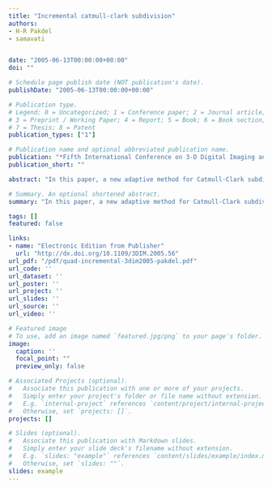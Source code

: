```yaml
---
title: "Incremental catmull-clark subdivision"
authors:
- H-R Pakdel
- samavati


date: "2005-06-13T00:00:00+00:00"
doi: ""

# Schedule page publish date (NOT publication's date).
publishDate: "2005-06-13T00:00:00+00:00"

# Publication type.
# Legend: 0 = Uncategorized; 1 = Conference paper; 2 = Journal article;
# 3 = Preprint / Working Paper; 4 = Report; 5 = Book; 6 = Book section;
# 7 = Thesis; 8 = Patent
publication_types: ["1"]

# Publication name and optional abbreviated publication name.
publication: "*Fifth International Conference on 3-D Digital Imaging and Modeling (3DIM'05) (IEEE)*"
publication_short: ""

abstract: "In this paper, a new adaptive method for Catmull-Clark subdivision is introduced. Adaptive subdivision refines specific areas of a model according to user or application needs. Naive adaptive subdivision algorithm changes the connectivity of the mesh, causing geometrical inconsistencies that alter the limit surface. Our method expands the specified region of the mesh such that when it is adaptively subdivided, it produces a smooth surface whose selected area is identical to when the entire mesh is refined. This technique also produces a surface with an increasing level of detail from coarse to fine areas of the surface. We compare our adaptive subdivision with other schemes and present some example applications."

# Summary. An optional shortened abstract.
summary: "In this paper, a new adaptive method for Catmull-Clark subdivision is introduced. Adaptive subdivision refines specific areas of a model according to user or application needs. Naive adaptive subdivision algorithm changes the connectivity of the mesh, causing geometrical inconsistencies that alter the limit surface. Our method expands the specified region of the mesh such that when it is adaptively subdivided, it produces a smooth surface whose selected area is identical to when the entire mesh ..."

tags: []
featured: false

links:
- name: "Electronic Edition from Publisher"
  url: "http://dx.doi.org/10.1109/3DIM.2005.56"
url_pdf: "/pdf/quad-incremental-3dim2005-pakdel.pdf"
url_code: ''
url_dataset: ''
url_poster: ''
url_project: ''
url_slides: ''
url_source: ''
url_video: ''

# Featured image
# To use, add an image named `featured.jpg/png` to your page's folder. 
image:
  caption: ''
  focal_point: ""
  preview_only: false

# Associated Projects (optional).
#   Associate this publication with one or more of your projects.
#   Simply enter your project's folder or file name without extension.
#   E.g. `internal-project` references `content/project/internal-project/index.md`.
#   Otherwise, set `projects: []`.
projects: []

# Slides (optional).
#   Associate this publication with Markdown slides.
#   Simply enter your slide deck's filename without extension.
#   E.g. `slides: "example"` references `content/slides/example/index.md`.
#   Otherwise, set `slides: ""`.
slides: example
---
```

